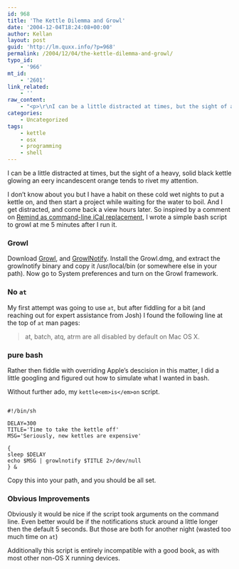 ```yaml
---
id: 968
title: 'The Kettle Dilemma and Growl'
date: '2004-12-04T18:24:08+00:00'
author: Kellan
layout: post
guid: 'http://lm.quxx.info/?p=968'
permalink: /2004/12/04/the-kettle-dilemma-and-growl/
typo_id:
    - '966'
mt_id:
    - '2601'
link_related:
    - ''
raw_content:
    - "<p>\r\nI can be a little distracted at times, but the sight of a heavy, solid black kettle glowing an eery incandescent orange tends to rivet my attention.\r\n</p>\r\n<p>\r\nI don\\'t know about you but I have a habit on these cold wet nights to put a kettle on, and then start a project while waiting for the water to boil.  And I get distracted, and come back a view hours later.  So inspired by a comment on <a href=\\\"http://www.macosxhints.com/article.php?story=20040922131625587\\\">Remind as command-line iCal replacement</a>, I wrote a simple bash script to growl at me 5 minutes after I run it.\r\n</p>\r\n\r\n<p>\r\n<h3>Growl</h3>\r\n\r\nDownload <a href=\\\"http://growl.info/downloads.php\\\">Growl</a>, and <a href=\\\"http://growl.info/files/growlnotify.tgz\\\">GrowlNotify</a>.  Install the Growl.dmg, and extract the growlnotify binary and copy it /usr/local/bin (or somewhere else in your path).  Now go to System preferences and turn on the Growl framework.\r\n</p>\r\n<p>\r\n<h3>No at</h3>\r\n\r\nMy first attempt was going to use <code>at</code>, but after fiddling for a  bit (and reaching out for expert assistance from Josh) I found the following line at the top of <code>at</code> man pages:\r\n\r\n<blockquote>\r\nat, batch, atq, atrm are all disabled by default on Mac OS X.\r\n</blockquote>\r\n\r\n\r\n<h3>pure bash</h3>\r\nRather then fiddle with overriding Apple\\'s descision in this matter, I did a little googling and figured out how to simulate what I wanted in bash.\r\n\r\nWithout further ado, my <code>kettle_is_on</code> script.\r\n\r\n<pre>\r\n#!/bin/sh\r\n\r\nDELAY=300\r\nTITLE=\\'Time to take the kettle off\\'\r\nMSG=\\'Seriously, new kettles are expensive\\'\r\n\r\n{\r\nsleep $DELAY\r\necho $MSG | growlnotify $TITLE 2&gt;/dev/null\r\n} &\r\n\r\n</pre>\r\n\r\nCopy this into your path, and you should be all set.\r\n</p>\r\n<p>\r\n<h3>Obvious Improvements</h3>\r\n\r\nObviously it would be nice if the script took arguments on the command line.  Even better would be if the notifications stuck around a little longer then the default 5 seconds.  But those are both for another night (wasted too much time on <code>at</code>)\r\n</p>\r\n<p>\r\nAdditionally this script is entirely incompatible with a good book, as with most other non-OS X running devices.\r\n</p>"
categories:
    - Uncategorized
tags:
    - kettle
    - osx
    - programming
    - shell
---
```


I can be a little distracted at times, but the sight of a heavy, solid black kettle glowing an eery incandescent orange tends to rivet my attention.

I don’t know about you but I have a habit on these cold wet nights to put a kettle on, and then start a project while waiting for the water to boil. And I get distracted, and come back a view hours later. So inspired by a comment on [Remind as command-line iCal replacement](http://www.macosxhints.com/article.php?story=20040922131625587), I wrote a simple bash script to growl at me 5 minutes after I run it.

### Growl

Download [Growl](http://growl.info/downloads.php), and [GrowlNotify](http://growl.info/files/growlnotify.tgz). Install the Growl.dmg, and extract the growlnotify binary and copy it /usr/local/bin (or somewhere else in your path). Now go to System preferences and turn on the Growl framework.

### No `at`

My first attempt was going to use `at`, but after fiddling for a bit (and reaching out for expert assistance from Josh) I found the following line at the top of `at` man pages:

> at, batch, atq, atrm are all disabled by default on Mac OS X.

### pure bash

Rather then fiddle with overriding Apple’s descision in this matter, I did a little googling and figured out how to simulate what I wanted in bash.

Without further ado, my `kettle<em>is</em>on` script.

```

#!/bin/sh

DELAY=300
TITLE='Time to take the kettle off'
MSG='Seriously, new kettles are expensive'

{
sleep $DELAY
echo $MSG | growlnotify $TITLE 2>/dev/null
} &

```

Copy this into your path, and you should be all set.

### Obvious Improvements

Obviously it would be nice if the script took arguments on the command line. Even better would be if the notifications stuck around a little longer then the default 5 seconds. But those are both for another night (wasted too much time on `at`)

Additionally this script is entirely incompatible with a good book, as with most other non-OS X running devices.